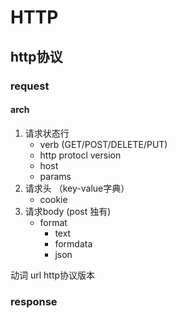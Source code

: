 # HTTP


## http协议
### request
#### arch

1. 请求状态行
	- verb (GET/POST/DELETE/PUT)
	- http protocl version
	- host
	- params
2. 请求头 （key-value字典）
	- cookie
3. 请求body (post 独有)
	- format
		- text
		- formdata
		- json


动词 url http协议版本

### response